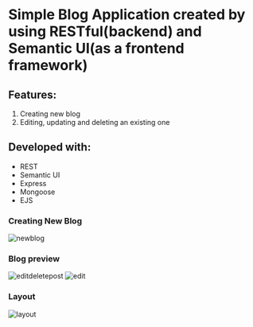 # Simple Blog Application created by using RESTful(backend) and Semantic UI(as a frontend framework)

## Features:

1. Creating new blog
2. Editing, updating and deleting an existing one

## Developed with:

- REST
- Semantic UI
- Express
- Mongoose
- EJS

### Creating New Blog

![newblog](https://user-images.githubusercontent.com/21204863/39644116-a88ed79a-4fd6-11e8-956f-adc42e61bacf.jpg)

### Blog preview

![editdeletepost](https://user-images.githubusercontent.com/21204863/39644225-b0f3ce36-4fd6-11e8-8ebe-430fc6d9a30d.jpg)
![edit](https://user-images.githubusercontent.com/21204863/39644282-b6aede4c-4fd6-11e8-8b37-b3321098b062.jpg)


### Layout

![layout](https://user-images.githubusercontent.com/21204863/39644040-a18bef64-4fd6-11e8-882a-2cf60dc5d05d.jpg)




